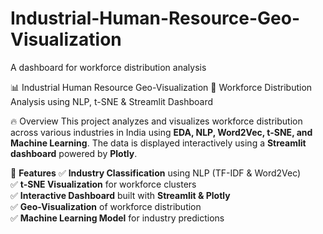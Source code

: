 # Industrial-Human-Resource-Geo-Visualization
A dashboard for workforce distribution analysis

 📊 Industrial Human Resource Geo-Visualization
 🏢 Workforce Distribution Analysis using NLP, t-SNE & Streamlit Dashboard

🔥 Overview
This project analyzes and visualizes workforce distribution across various industries in India using **EDA, NLP, Word2Vec, t-SNE, and Machine Learning**. The data is displayed interactively using a **Streamlit dashboard** powered by **Plotly**.


 📌 **Features**
✅ **Industry Classification** using NLP (TF-IDF & Word2Vec)  
✅ **t-SNE Visualization** for workforce clusters  
✅ **Interactive Dashboard** built with **Streamlit & Plotly**  
✅ **Geo-Visualization** of workforce distribution  
✅ **Machine Learning Model** for industry predictions  

